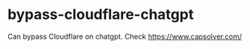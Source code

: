 # bypass-cloudflare-chatgpt
Can bypass Cloudflare on chatgpt. Check https://www.capsolver.com/ 
                                          